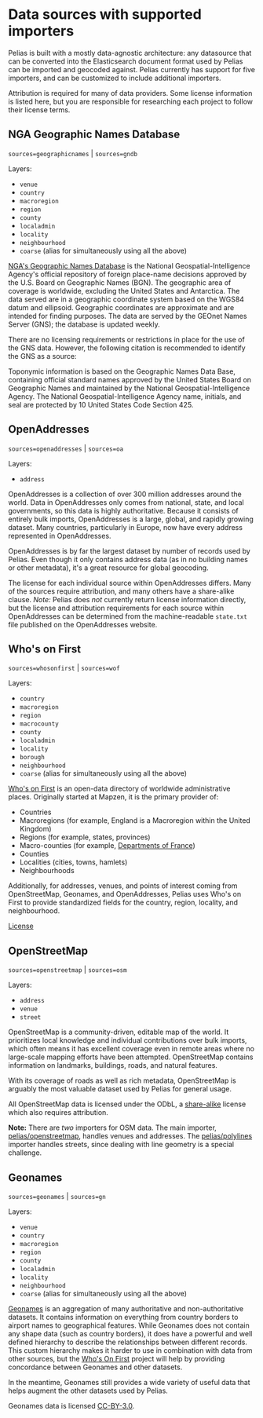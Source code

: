 # Data sources with supported importers

Pelias is built with a mostly data-agnostic architecture: any datasource that can be converted into the Elasticsearch document format used by Pelias can be imported and geocoded against. Pelias currently has support for five importers, and can be customized to include additional importers.

Attribution is required for many of data providers. Some license information is listed here, but you are responsible for researching each project to follow their license terms.

## NGA Geographic Names Database

`sources=geographicnames` | `sources=gndb`

Layers:

- `venue`
- `country`
- `macroregion`
- `region`
- `county`
- `localadmin`
- `locality`
- `neighbourhood`
- `coarse` (alias for simultaneously using all the above)

[NGA's Geographic Names Database](http://geonames.nga.mil/gns/html/index.html) is the National Geospatial-Intelligence Agency's official repository of foreign place-name decisions approved by the U.S. Board on Geographic Names (BGN). The geographic area of coverage is worldwide, excluding the United States and Antarctica. The data served are in a geographic coordinate system based on the WGS84 datum and ellipsoid. Geographic coordinates are approximate and are intended for finding purposes. The data are served by the GEOnet Names Server (GNS); the database is updated weekly.

There are no licensing requirements or restrictions in place for the use of the GNS data. However, the following citation is recommended to identify the GNS as a source:

Toponymic information is based on the Geographic Names Data Base, containing official standard names approved by the United States Board on Geographic Names and maintained by the National Geospatial-Intelligence Agency. The National Geospatial-Intelligence Agency name, initials, and seal are protected by 10 United States Code Section 425.

## OpenAddresses

`sources=openaddresses` | `sources=oa`

Layers:

- `address`

OpenAddresses is a collection of over 300 million addresses around the world. Data in OpenAddresses only comes from national, state, and local governments, so this data is highly authoritative. Because it consists of entirely bulk imports, OpenAddresses is a large, global, and rapidly growing dataset. Many countries, particularly in Europe, now have every address represented in OpenAddresses.

OpenAddresses is by far the largest dataset by number of records used by Pelias. Even though it only contains address data (as in no building names or other metadata), it's a great resource for global geocoding.

The license for each individual source within OpenAddresses differs. Many of the sources require attribution, and many others have a share-alike clause.
*Note:* Pelias does _not_ currently return license information directly, but the license and attribution requirements for each source within OpenAddresses can be determined from the machine-readable `state.txt` file published on the OpenAddresses website.

## Who's on First

`sources=whosonfirst` | `sources=wof`

Layers:

- `country`
- `macroregion`
- `region`
- `macrocounty`
- `county`
- `localadmin`
- `locality`
- `borough`
- `neighbourhood`
- `coarse` (alias for simultaneously using all the above)

[Who's on First](https://www.whosonfirst.org/) is an open-data directory of worldwide administrative places. Originally started at Mapzen, it is the primary provider of:

- Countries
- Macroregions (for example, England is a Macroregion within the United Kingdom)
- Regions (for example, states, provinces)
- Macro-counties (for example, [Departments of France](https://en.wikipedia.org/wiki/Departments_of_France))
- Counties
- Localities (cities, towns, hamlets)
- Neighbourhoods

Additionally, for addresses, venues, and points of interest coming from OpenStreetMap, Geonames, and OpenAddresses, Pelias uses Who's on First to provide standardized fields for the country, region, locality, and neighbourhood.

[License](https://github.com/whosonfirst/whosonfirst-data/blob/master/LICENSE.md)

## OpenStreetMap

`sources=openstreetmap` | `sources=osm`

Layers:

- `address`
- `venue`
- `street`

OpenStreetMap is a community-driven, editable map of the world. It prioritizes local knowledge and individual contributions over bulk imports, which often means it has excellent coverage even in remote areas where no large-scale mapping efforts have been attempted. OpenStreetMap contains information on landmarks, buildings, roads, and natural features.

With its coverage of roads as well as rich metadata, OpenStreetMap is arguably the most valuable dataset used by Pelias for general usage.

All OpenStreetMap data is licensed under the ODbL, a [share-alike](https://en.wikipedia.org/wiki/Share-alike) license which also requires attribution.

**Note:** There are _two_ importers for OSM data. The main importer, [pelias/openstreetmap](https://github.com/pelias/openstreetmap/), handles venues and addresses. The [pelias/polylines](https://github.com/pelias/polylines) importer handles streets, since dealing with line geometry is a special challenge.

## Geonames

`sources=geonames` | `sources=gn`

Layers:

- `venue`
- `country`
- `macroregion`
- `region`
- `county`
- `localadmin`
- `locality`
- `neighbourhood`
- `coarse` (alias for simultaneously using all the above)

[Geonames](http://www.geonames.org/) is an aggregation of many authoritative and non-authoritative datasets. It contains information on everything from country borders to airport names to geographical features. While Geonames does not contain any shape data (such as country borders), it does have a powerful and well defined hierarchy to describe the relationships between different records. This custom hierarchy makes it harder to use in combination with data from other sources, but the  [Who's On First](https://www.whosonfirst.org) project will help by providing concordance between Geonames and other datasets.

In the meantime, Geonames still provides a wide variety of useful data that helps augment the other datasets used by Pelias.

Geonames data is licensed [CC-BY-3.0](http://creativecommons.org/licenses/by/3.0/).
